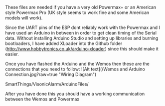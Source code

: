 These files are needed if you have a very old Powermax+ or an American style Powermax Pro (UK style seems to work fine and some American models will work).

Since the UART pins of the ESP dont reliably work with the Powermax and I have used an Arduino in between in order to get clean timing of the Serial data. Without installing Arduino Studio and setting up libraries and burning bootloaders, I have added XLoader into the Github folder (http://www.hobbytronics.co.uk/arduino-xloader) since this should make it easier.

Once you have flashed the Arduino and the Wemos then these are the connections that you need to follow:
![Alt text](/Wemos and Arduino Connection.jpg?raw=true "Wiring Diagram")

SmartThings/VisonicAlarm/ArduinoFiles/

After you have done this you should have a working communication between the Wemos and Powermax
